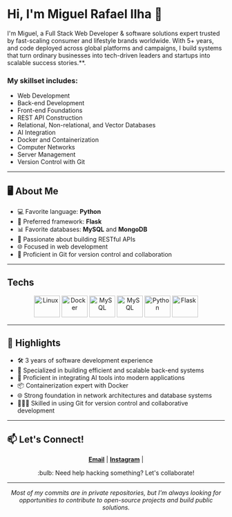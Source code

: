 # Hi, I'm Miguel Rafael Ilha 👋

I'm Miguel, a Full Stack Web Developer & software solutions expert trusted by fast-scaling consumer and lifestyle brands worldwide. With 5+ years, and code deployed across global platforms and campaigns, I build systems that turn ordinary businesses into tech-driven leaders and startups into scalable success stories.**.

### My skillset includes:
- Web Development
- Back-end Development
- Front-end Foundations
- REST API Construction
- Relational, Non-relational, and Vector Databases
- AI Integration
- Docker and Containerization
- Computer Networks
- Server Management
- Version Control with Git

---

## 🖥️ About Me
- 💻 Favorite language: **Python**
- 🌟 Preferred framework: **Flask**
- 📊 Favorite databases: **MySQL** and **MongoDB**
- 🤖 Passionate about building RESTful APIs
- 🌐 Focused in web development
- 🔧 Proficient in Git for version control and collaboration

---

## Techs

<div align="center">
  <img src="https://upload.wikimedia.org/wikipedia/commons/thumb/a/ab/Linux_Logo_in_Linux_Libertine_Font.svg/1200px-Linux_Logo_in_Linux_Libertine_Font.svg.png" alt="Linux" width="60" height="50">
  <img src="https://www.svgrepo.com/show/448401/docker.svg" alt="Docker" width="60" height="50">
  <img src="https://www.svgrepo.com/show/342044/mongodb.svg" alt="MySQL" width="60" height="50">
  <img src="https://icons.veryicon.com/png/o/miscellaneous/gwidc_1/mysql-2.png" alt="MySQL" width="60" height="50">
  <img src="https://raw.githubusercontent.com/hwkr/BitIcon/master/svg/python.svg" alt="Python" width="60" height="50">
  <img src="https://www.svgrepo.com/show/473611/flask.svg" alt="Flask" width="60" height="50">
</div>

---

## 🌟 Highlights
- 🛠️ 3 years of software development experience
- 🚀 Specialized in building efficient and scalable back-end systems
- 🔗 Proficient in integrating AI tools into modern applications
- 📦 Containerization expert with Docker
- 🌐 Strong foundation in network architectures and database systems
- 🧑‍🤝‍🧑 Skilled in using Git for version control and collaborative development

---

## :mailbox: Let's Connect!

<p align="center">
  <a href="mailto:miguel@isla.software"><strong>Email</strong></a> |
  <a href="https://www.instagram.com/miggxell"><strong>Instagram</strong></a> |
</p>

<p align="center">:bulb: Need help hacking something? Let's collaborate!</p>

---

<p align="center"><i>Most of my commits are in private repositories, but I'm always looking for opportunities to contribute to open-source projects and build public solutions.</i></p>
